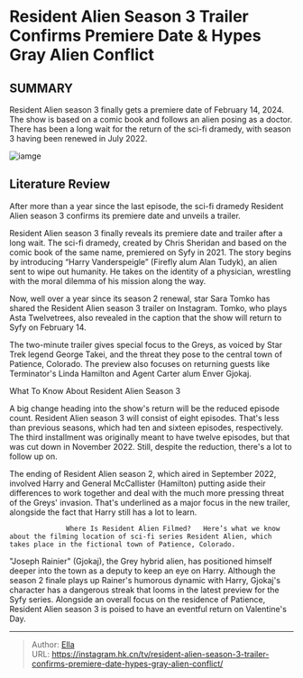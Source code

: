 # Resident Alien Season 3 Trailer Confirms Premiere Date &amp; Hypes Gray Alien Conflict


## SUMMARY 



  Resident Alien season 3 finally gets a premiere date of February 14, 2024.   The show is based on a comic book and follows an alien posing as a doctor.   There has been a long wait for the return of the sci-fi dramedy, with season 3 having been renewed in July 2022.  

![iamge](https://static1.srcdn.com/wordpress/wp-content/uploads/2024/01/harry-talking-to-general-mccallister-in-resident-alien-season-3-trailer.jpg)

## Literature Review
After more than a year since the last episode, the sci-fi dramedy Resident Alien season 3 confirms its premiere date and unveils a trailer.




Resident Alien season 3 finally reveals its premiere date and trailer after a long wait. The sci-fi dramedy, created by Chris Sheridan and based on the comic book of the same name, premiered on Syfy in 2021. The story begins by introducing “Harry Vanderspeigle” (Firefly alum Alan Tudyk), an alien sent to wipe out humanity. He takes on the identity of a physician, wrestling with the moral dilemma of his mission along the way.




Now, well over a year since its season 2 renewal, star Sara Tomko has shared the Resident Alien  season 3 trailer on Instagram. Tomko, who plays Asta Twelvetrees, also revealed in the caption that the show will return to Syfy on February 14.


 

The two-minute trailer gives special focus to the Greys, as voiced by Star Trek legend George Takei, and the threat they pose to the central town of Patience, Colorado. The preview also focuses on returning guests like Terminator&#39;s Linda Hamilton and Agent Carter alum Enver Gjokaj.


 What To Know About Resident Alien Season 3 
          




A big change heading into the show&#39;s return will be the reduced episode count. Resident Alien season 3 will consist of eight episodes. That&#39;s less than previous seasons, which had ten and sixteen episodes, respectively. The third installment was originally meant to have twelve episodes, but that was cut down in November 2022. Still, despite the reduction, there&#39;s a lot to follow up on.

The ending of Resident Alien season 2, which aired in September 2022, involved Harry and General McCallister (Hamilton) putting aside their differences to work together and deal with the much more pressing threat of the Greys&#39; invasion. That&#39;s underlined as a major focus in the new trailer, alongside the fact that Harry still has a lot to learn.

                  Where Is Resident Alien Filmed?   Here’s what we know about the filming location of sci-fi series Resident Alien, which takes place in the fictional town of Patience, Colorado.    

&#34;Joseph Rainier&#34; (Gjokaj), the Grey hybrid alien, has positioned himself deeper into the town as a deputy to keep an eye on Harry. Although the season 2 finale plays up Rainer&#39;s humorous dynamic with Harry, Gjokaj&#39;s character has a dangerous streak that looms in the latest preview for the Syfy series. Alongside an overall focus on the residence of Patience, Resident Alien season 3 is poised to have an eventful return on Valentine&#39;s Day.






---

> Author: [Ella](https://instagram.hk.cn/)  
> URL: https://instagram.hk.cn/tv/resident-alien-season-3-trailer-confirms-premiere-date-hypes-gray-alien-conflict/  

